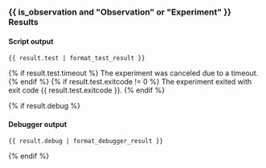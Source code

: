 ### {{ is_observation and "Observation" or "Experiment" }} Results

#### Script output

```
{{ result.test | format_test_result }}
```
{% if result.test.timeout %}
The experiment was canceled due to a timeout.
{% endif %}
{% if result.test.exitcode != 0 %}
The experiment exited with exit code {{ result.test.exitcode }}.
{% endif %}

{% if result.debug %}
#### Debugger output

```
{{ result.debug | format_debugger_result }}
```
{% endif %}
